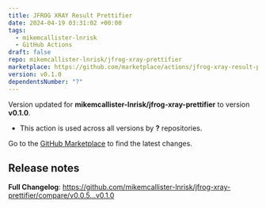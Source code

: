 ```yaml
---
title: JFROG XRAY Result Prettifier
date: 2024-04-19 03:31:02 +00:00
tags:
  - mikemcallister-lnrisk
  - GitHub Actions
draft: false
repo: mikemcallister-lnrisk/jfrog-xray-prettifier
marketplace: https://github.com/marketplace/actions/jfrog-xray-result-prettifier
version: v0.1.0
dependentsNumber: "?"
---
```



Version updated for **mikemcallister-lnrisk/jfrog-xray-prettifier** to version **v0.1.0**.
- This action is used across all versions by **?** repositories.

Go to the [GitHub Marketplace](https://github.com/marketplace/actions/jfrog-xray-result-prettifier) to find the latest changes.

## Release notes

**Full Changelog**: https://github.com/mikemcallister-lnrisk/jfrog-xray-prettifier/compare/v0.0.5...v0.1.0
